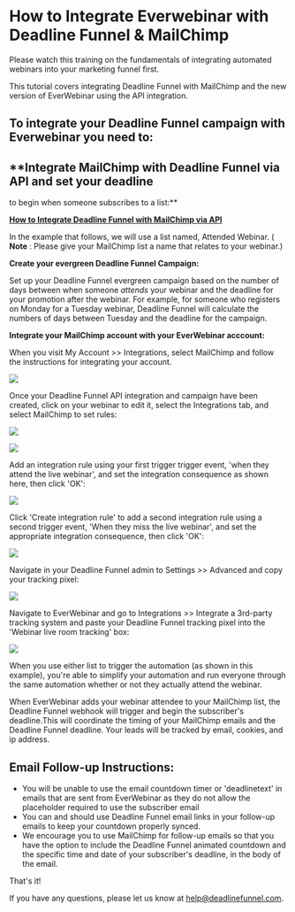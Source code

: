 # How to Integrate Everwebinar with Deadline Funnel & MailChimp

Please watch this training on the fundamentals of integrating automated webinars into your marketing funnel first.

This tutorial covers integrating Deadline Funnel with MailChimp and the new version of EverWebinar using the API integration.

## To integrate your Deadline Funnel campaign with Everwebinar you need to:

## \*\*Integrate MailChimp with Deadline Funnel via API and set your deadline

to begin when someone subscribes to a list:\*\*

[**How to Integrate Deadline Funnel with MailChimp via API**](http://documentation.deadlinefunnel.com/article/354-how-to-integrate-deadline-funnel-with-mailchimp-api)

In the example that follows, we will use a list named, Attended Webinar. \( **Note** : Please give your MailChimp list a name that relates to your webinar.\)

**Create your evergreen Deadline Funnel Campaign:**

Set up your Deadline Funnel evergreen campaign based on the number of days between when someone _attends_ your webinar and the deadline for your promotion after the webinar. For example, for someone who registers on Monday for a Tuesday webinar, Deadline Funnel will calculate the numbers of days between Tuesday and the deadline for the campaign.

**Integrate your MailChimp account with your EverWebinar acccount:**

When you visit My Account &gt;&gt; Integrations, select MailChimp and follow the instructions for integrating your account.

![](https://d33v4339jhl8k0.cloudfront.net/docs/assets/53974d6ce4b0c76107b109d1/images/5e4ede372c7d3a7e9ae81114/file-cPtSKo22N3.jpg)

Once your Deadline Funnel API integration and campaign have been created, click on your webinar to edit it, select the Integrations tab, and select MailChimp to set rules:

![](https://d33v4339jhl8k0.cloudfront.net/docs/assets/53974d6ce4b0c76107b109d1/images/5e4ede4b04286364bc95a560/file-VOgXPoSLfH.jpg)

![](https://d33v4339jhl8k0.cloudfront.net/docs/assets/53974d6ce4b0c76107b109d1/images/5e4ede5c04286364bc95a562/file-flMGvmBEBl.jpg)

Add an integration rule using your first trigger trigger event, 'when they attend the live webinar', and set the integration consequence as shown here, then click 'OK':

![](https://d33v4339jhl8k0.cloudfront.net/docs/assets/53974d6ce4b0c76107b109d1/images/5e4ede832c7d3a7e9ae8111d/file-gWSbWuHqJr.jpg)

Click 'Create integration rule' to add a second integration rule using a second trigger event, 'When they miss the live webinar', and set the appropriate integration consequence, then click 'OK':

![](https://d33v4339jhl8k0.cloudfront.net/docs/assets/53974d6ce4b0c76107b109d1/images/5e4ede962c7d3a7e9ae81120/file-kAGp06tHsV.jpg)

Navigate in your Deadline Funnel admin to Settings &gt;&gt; Advanced and copy your tracking pixel:

![](https://d33v4339jhl8k0.cloudfront.net/docs/assets/53974d6ce4b0c76107b109d1/images/5e4edeb004286364bc95a569/file-wTa0Fdwodn.jpg)

Navigate to EverWebinar and go to Integrations &gt;&gt; Integrate a 3rd-party tracking system and paste your Deadline Funnel tracking pixel into the 'Webinar live room tracking' box:

![](https://d33v4339jhl8k0.cloudfront.net/docs/assets/53974d6ce4b0c76107b109d1/images/5e4edec504286364bc95a56d/file-78LoyOW7S9.jpg)

When you use either list to trigger the automation \(as shown in this example\), you're able to simplify your automation and run everyone through the same automation whether or not they actually attend the webinar.

When EverWebinar adds your webinar attendee to your MailChimp list, the Deadline Funnel webhook will trigger and begin the subscriber's deadline.This will coordinate the timing of your MailChimp emails and the Deadline Funnel deadline. Your leads will be tracked by email, cookies, and ip address.

## Email Follow-up Instructions:

* You will be unable to use the email countdown timer or 'deadlinetext' in emails that are sent from EverWebinar as they do not allow the placeholder required to use the subscriber email
* You can and should use Deadline Funnel email links in your follow-up emails to keep your countdown properly synced.
* We encourage you to use MailChimp for follow-up emails so that you have the option to include the Deadline Funnel animated countdown and the specific time and date of your subscriber's deadline, in the body of the email.

That's it!

If you have any questions, please let us know at [help@deadlinefunnel.com](mailto:mailto:help@deadlinefunnel.com).

